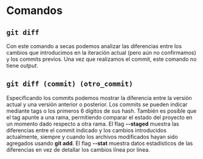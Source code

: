 # Comandos
## `git diff`

Con este comando a secas podemos analizar las diferencias entre los cambios que introducimos en la iteración actual (pero aún no confirmamos) y los commits previos.
Una vez que realizamos el commit, este comando no tiene *output*.
## `git diff (commit) (otro_commit)`  
Especificando los commits podemos mostrar la diferencia entre la versión actual y una versión anterior o posterior. Los commits se pueden indicar mediante tags o los primeros 6 dígitos de sus hash.
También es posible que el tag apunte a una rama, permitiendo comparar el estado del proyecto en un momento dado respecto a otra rama.
El flag **--staged** muestra las diferencias entre el commit indicado y los cambios introducidos actualmente, siempre y cuando los archivos modificados hayan sido agregados usando **git add**.
El flag **--stat** muestra datos estadísticos de las diferencias en vez de detallar los cambios línea por línea.


